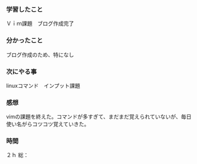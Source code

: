 ### 学習したこと
Ｖｉｍ課題　ブログ作成完了
### 分かったこと
ブログ作成のため、特になし
### 次にやる事
linuxコマンド　インプット課題
### 感想
vimの課題を終えた。コマンドが多すぎて、まだまだ覚えられていないが、毎日使い名がらコツコツ覚えていきた。
### 時間
２ｈ
総：
